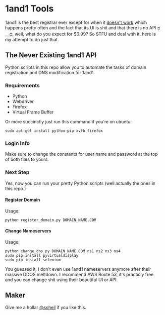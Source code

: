 # 1and1 Tools

1and1 is the best registrar ever except for when it [doesn't work](https://twitter.com/search?q=1and1+ddos) which happens pretty often and the fact that its UI is shit and that there is no API ಥ﹏ಥ, well, what do you expect for $0.99? So STFU and deal with it, here is my attempt to do just that.

## The Never Existing 1and1 API

Python scripts in this repo allow you to automate the tasks of domain registration and DNS modification for 1and1.

### Requirements

- Python
- Webdriver
- Firefox
- Virtual Frame Buffer

Or more succinctly just run this command if you're on ubuntu:

```
sudo apt-get install python-pip xvfb firefox
```

### Login Info

Make sure to change the constants for user name and password at the top of both files to yours.

### Next Step

Yes, now you can run your pretty Python scripts (well actually the ones in this repo.)

#### Register Domain

Usage:
```
python register_domain.py DOMAIN_NAME.COM
```

#### Change Nameservers

Usage:
```
python change_dns.py DOMAIN_NAME.COM ns1 ns2 ns3 ns4
sudo pip install pyvirtualdisplay
sudo pip install selenium
```

You guessed it, I don't even use 1and1 nameservers anymore after their massive DDOS meltdown. I recommend AWS Route 53, it's practicly free and you can change shit using their beautiful UI or API.

## Maker
Give me a hollar [@soheil](https://twitter.com/soheil) if you like this.
